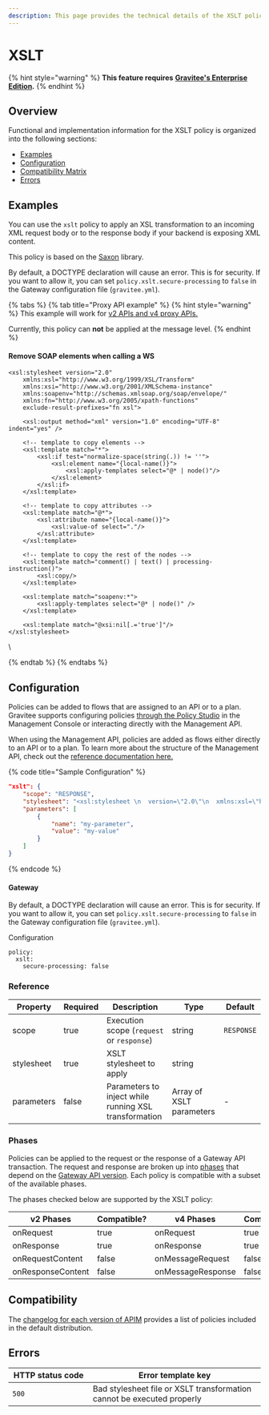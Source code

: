 ```yaml
---
description: This page provides the technical details of the XSLT policy
---
```


# XSLT

{% hint style="warning" %}
**This feature requires** [**Gravitee's Enterprise Edition**](../../overview/introduction-to-gravitee-api-management-apim/ee-vs-oss.md)**.**
{% endhint %}

## Overview

Functional and implementation information for the XSLT policy is organized into the following sections:

* [Examples](xslt.md#examples)
* [Configuration](xslt.md#configuration)
* [Compatibility Matrix](xslt.md#compatibility)
* [Errors](xslt.md#errors)

## Examples

You can use the `xslt` policy to apply an XSL transformation to an incoming XML request body or to the response body if your backend is exposing XML content.

This policy is based on the [Saxon](https://sourceforge.net/projects/saxon/) library.

By default, a DOCTYPE declaration will cause an error. This is for security. If you want to allow it, you can set `policy.xslt.secure-processing` to `false` in the Gateway configuration file (`gravitee.yml`).

{% tabs %}
{% tab title="Proxy API example" %}
{% hint style="warning" %}
This example will work for [v2 APIs and v4 proxy APIs.](../../overview/gravitee-api-definitions-and-execution-engines.md)

Currently, this policy can **not** be applied at the message level.
{% endhint %}

#### Remove SOAP elements when calling a WS

```
<xsl:stylesheet version="2.0"
    xmlns:xsl="http://www.w3.org/1999/XSL/Transform"
    xmlns:xsi="http://www.w3.org/2001/XMLSchema-instance"
    xmlns:soapenv="http://schemas.xmlsoap.org/soap/envelope/"
    xmlns:fn="http://www.w3.org/2005/xpath-functions"
    exclude-result-prefixes="fn xsl">

    <xsl:output method="xml" version="1.0" encoding="UTF-8" indent="yes" />

    <!-- template to copy elements -->
    <xsl:template match="*">
        <xsl:if test="normalize-space(string(.)) != ''">
            <xsl:element name="{local-name()}">
                <xsl:apply-templates select="@* | node()"/>
            </xsl:element>
        </xsl:if>
    </xsl:template>

    <!-- template to copy attributes -->
    <xsl:template match="@*">
        <xsl:attribute name="{local-name()}">
            <xsl:value-of select="."/>
        </xsl:attribute>
    </xsl:template>

    <!-- template to copy the rest of the nodes -->
    <xsl:template match="comment() | text() | processing-instruction()">
        <xsl:copy/>
    </xsl:template>

    <xsl:template match="soapenv:*">
        <xsl:apply-templates select="@* | node()" />
    </xsl:template>

    <xsl:template match="@xsi:nil[.='true']"/>
</xsl:stylesheet>
```

\

{% endtab %}
{% endtabs %}

## Configuration

Policies can be added to flows that are assigned to an API or to a plan. Gravitee supports configuring policies [through the Policy Studio](../../guides/policy-design/) in the Management Console or interacting directly with the Management API.

When using the Management API, policies are added as flows either directly to an API or to a plan. To learn more about the structure of the Management API, check out the [reference documentation here.](../management-api-reference/)

{% code title="Sample Configuration" %}
```json
"xslt": {
    "scope": "RESPONSE",
    "stylesheet": "<xsl:stylesheet \n  version=\"2.0\"\n  xmlns:xsl=\"http://www.w3.org/1999/XSL/Transform\"\n  xmlns:xsi=\"http://www.w3.org/2001/XMLSchema-instance\"   xmlns:soapenv=\"http://schemas.xmlsoap.org/soap/envelope/\" xmlns:fn=\"http://www.w3.org/2005/xpath-functions\" exclude-result-prefixes=\"fn xsl\">\n  <xsl:output method=\"xml\" version=\"1.0\" encoding=\"UTF-8\" indent=\"yes\"/>\n\n  <!-- template to copy elements -->\n    <xsl:template match=\"*\">\n<xsl:if test=\"normalize-space(string(.)) != ''\">\n        <xsl:element name=\"{local-name()}\">\n            <xsl:apply-templates select=\"@* | node()\"/>\n        </xsl:element>\n</xsl:if>\n    </xsl:template>\n\n    <!-- template to copy attributes -->\n    <xsl:template match=\"@*\">\n        <xsl:attribute name=\"{local-name()}\">\n            <xsl:value-of select=\".\"/>\n        </xsl:attribute>\n    </xsl:template>\n\n    <!-- template to copy the rest of the nodes -->\n    <xsl:template match=\"comment() | text() | processing-instruction()\">\n        <xsl:copy/>\n    </xsl:template>\n\n  <xsl:template match=\"soapenv:*\">\n    <xsl:apply-templates select=\"@* | node()\" />\n  </xsl:template>\n\n  <xsl:template match=\"@xsi:nil[.='true']\"/>\n</xsl:stylesheet>",
    "parameters": [
        {
            "name": "my-parameter",
            "value": "my-value"
        }
    ]
}

```
{% endcode %}

#### Gateway

By default, a DOCTYPE declaration will cause an error. This is for security. If you want to allow it, you can set `policy.xslt.secure-processing` to `false` in the Gateway configuration file (`gravitee.yml`).

Configuration

```
policy:
  xslt:
    secure-processing: false
```

### Reference

<table><thead><tr><th>Property</th><th data-type="checkbox">Required</th><th>Description</th><th>Type</th><th>Default</th></tr></thead><tbody><tr><td>scope</td><td>true</td><td>Execution scope (<code>request</code> or <code>response</code>)</td><td>string</td><td><code>RESPONSE</code></td></tr><tr><td>stylesheet</td><td>true</td><td>XSLT stylesheet to apply</td><td>string</td><td></td></tr><tr><td>parameters</td><td>false</td><td>Parameters to inject while running XSL transformation</td><td>Array of XSLT parameters</td><td>-</td></tr></tbody></table>

### Phases

Policies can be applied to the request or the response of a Gateway API transaction. The request and response are broken up into [phases](broken-reference) that depend on the [Gateway API version](../../overview/gravitee-api-definitions-and-execution-engines.md). Each policy is compatible with a subset of the available phases.

The phases checked below are supported by the XSLT policy:

<table data-full-width="false"><thead><tr><th width="209">v2 Phases</th><th width="139" data-type="checkbox">Compatible?</th><th width="188.41136671177264">v4 Phases</th><th data-type="checkbox">Compatible?</th></tr></thead><tbody><tr><td>onRequest</td><td>true</td><td>onRequest</td><td>true</td></tr><tr><td>onResponse</td><td>true</td><td>onResponse</td><td>true</td></tr><tr><td>onRequestContent</td><td>false</td><td>onMessageRequest</td><td>false</td></tr><tr><td>onResponseContent</td><td>false</td><td>onMessageResponse</td><td>false</td></tr></tbody></table>

## Compatibility

The [changelog for each version of APIM](../../releases-and-changelog/changelog/) provides a list of policies included in the default distribution.

## Errors

<table data-full-width="false"><thead><tr><th width="171">HTTP status code</th><th width="387">Error template key</th></tr></thead><tbody><tr><td><code>500</code></td><td>Bad stylesheet file or XSLT transformation cannot be executed properly</td></tr></tbody></table>
